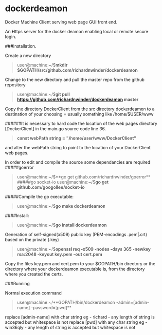 # dockerdeamon
Docker Machine Client serving web page GUI front end.

An Https server for the docker deamon enabling local or remote secure login.

###Installation.

Create a new directory
>user@machine:~/$**mkdir $GOPATH/src/github.com/richardnwinder/dockerdeamon**

Change to the new directory and pull the master repo from the github repository
>user@machine:~/$**git pull https://github.com/richardnwinder/dockerdeamon master**

Copy the directory DockerClient from the src directory dockerdeamon to a destination of your choosing = usually something like /home/$USER/www

######It is necessary to hard code the location of the web pages directory [DockerClient] in the main.go source code line 36.

>**const webPath string = "/home/user/www/DockerClient"**

and alter the webPath string to point to the location of your DockerClient web pages.

In order to edit and compile the source some dependancies are required
#####goerror
>user@machine:~/$**go get github.com/richardnwinder/goerror**
#####go socket-io
>user@machine:~/$**go get github.com/googollee/socket-io**

#####Compile the go executable:
>user@machine:~/$**go make dockerdeamon**

####Install:
>user@machine:~/$**go install dockerdeamon**

Generation of self-signed(x509) public key (PEM-encodings .pem|.crt) based on the private (.key)
>user@machine:~/$**openssl req -x509 -nodes -days 365 -newkey rsa:2048 -keyout key.pem -out cert.pem**

Copy the files key.pem and cert.pem to your $GOPATH/bin directory or the directory where your dockerdeamon executable is, from the directory where you created the certs.

###Running

Normal execution command
>user@machine:~/$**$GOPATH/bin/dockerdeamon -admin=[admin-name] -password=[pwd]**

replace [admin-name] with char string eg - richard - any length of string is accepted but whitespace is not
replace [pwd] with any char string eg - win36qly - any length of string is accepted but whitespace is not

